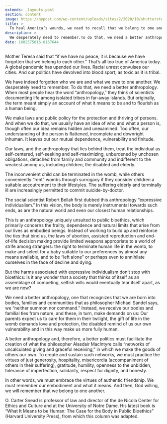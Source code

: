 ```yaml
--- 
extends: _layouts.post 
section: content 
image: https://nypost.com/wp-content/uploads/sites/2/2020/10/shutterstock_US-Capitol.jpg?quality=90&strip=all&w=1200 
title: > 
  To heal America’s wounds, we need to recall that we belong to one another 
description: > 
  We desperately need to remember.To do that, we need a better anthropology.When most people hear the word “anthropology,” they think of scientists documenting life among isolated tribes in far-away islands.But originally, the term meant simply an account of what it means to be and to flourish as a human being.A better anthropology and, therefore, a better politics must facilitate the creation of what the philosopher Alasdair MacIntyre calls “networks of uncalculated giving and graceful receiving,” in which we make the goods of others our own. 
date: 1602575816.8167644 
--- 
```

Mother Teresa said that “if we have no peace, it is because we have forgotten that we belong to each other.” That’s all too true of America today. A global pandemic has upended our lives. Racial unrest convulses our cities. And our politics have devolved into blood sport, as toxic as it is tribal.

We have indeed forgotten who we are and what we owe to one another. We desperately need to remember. To do that, we need a better anthropology. When most people hear the word “anthropology,” they think of scientists documenting life among isolated tribes in far-away islands. But originally, the term meant simply an account of what it means to be and to flourish as a human being.

We make laws and public policy for the protection and thriving of persons. And when we do that, we usually have an idea of who and what a person is, though often our idea remains hidden and unexamined. Too often, our understanding of the person is flattened, incomplete and downright inhuman. It leaves out our mutual dependence, vulnerability and finitude.

Our laws, and the anthropology that lies behind them, treat the individual as self-centered, self-seeking and self-maximizing, unburdened by unchosen obligations, detached from family and community and indifferent to the weakest among us, including children, the disabled and elderly.

The inconvenient child can be terminated in the womb, while others conveniently “rent” wombs through surrogacy if they consider children a suitable accoutrement to their lifestyles. The suffering elderly and terminally ill are increasingly permitted to commit suicide-by-doctor.

The social scientist Robert Bellah first dubbed this anthropology “expressive individualism.” In this vision, the body is merely instrumental towards such ends, as are the natural world and even our closest human relationships.

This is an anthropology uniquely unsuited to public bioethics, which primarily concerns the frailty, dependence and natural limits that arise from our lives as embodied beings. Instead of working to build up and reinforce the ties that bind us, the laws of abortion, assisted reproduction and end-of-life decision making provide limited weapons appropriate to a world of strife among strangers: the right to terminate human life in the womb, to make and select for a baby suitable to our preferences by almost any means available, and to be “left alone” or perhaps even to annihilate ourselves in the face of decline and dying.

But the harms associated with expressive individualism don’t stop with bioethics: Is it any wonder that a society that thinks of itself as an assemblage of competing, selfish wills would eventually tear itself apart, as we are now?

We need a better anthropology, one that recognizes that we are born into bodies, families and communities that as philosopher Michael Sandel says, we “neither summon nor command.” Instead, we receive our bodies and familial ties from nature, and these, in turn, make demands on us: Our parents expect us to care for them in their twilight, the gift of life in the womb demands love and protection, the disabled remind of us our own vulnerability and in this way make us more fully human.

A better anthropology and, therefore, a better politics must facilitate the creation of what the philosopher Alasdair MacIntyre calls “networks of uncalculated giving and graceful receiving,” in which we make the goods of others our own. To create and sustain such networks, we must practice the virtues of just generosity, hospitality, misericordia (accompaniment of others in their suffering), gratitude, humility, openness to the unbidden, tolerance of imperfection, solidarity, respect for dignity, and honesty.

In other words, we must embrace the virtues of authentic friendship. We must remember our embodiment and what it means. And then, God willing, we will remember that we belong to one another.

O. Carter Snead is professor of law and director of the de Nicola Center for Ethics and Culture and at the University of Notre Dame. His latest book is “What It Means to be Human: The Case for the Body in Public Bioethics” (Harvard University Press), from which this column was adapted.